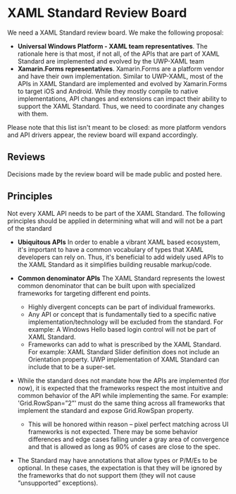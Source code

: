 # XAML Standard Review Board
We need a XAML Standard review board. We make the following proposal:

- **Universal Windows Platform - XAML team representatives**. The rationale here is that most, if not all, of the APIs that are part of XAML Standard are implemented and evolved by the UWP-XAML team
- **Xamarin.Forms representatives**. Xamarin.Forms are a platform vendor and have their own implementation. Similar to UWP-XAML, most of the APIs in XAML Standard are implemented and evolved by Xamarin.Forms to target iOS and Android. While they mostly compile to native implementations, API changes and extensions can impact their ability to support the XAML Standard. Thus, we need to coordinate any changes with them.

Please note that this list isn't meant to be closed: as more platform vendors and API drivers appear, the review board will expand accordingly.

## Reviews

Decisions made by the review board will be made public and posted here.

## Principles
Not every XAML API needs to be part of the XAML Standard. The following principles should be applied in determining what will and will not be a part of the standard

* **Ubiquitous APIs** In order to enable a vibrant XAML based ecosystem, it's important to have a common vocabulary of types that XAML developers can rely on. Thus, it's beneficial to add widely used APIs to the XAML Standard as it simplifies building reusable markup/code.

* **Common denominator APIs** The XAML Standard represents the lowest common denominator that can be built upon with specialized frameworks for targeting different end points.
  * Highly divergent concepts can be part of individual frameworks.
  * Any API or concept that is fundamentally tied to a specific native implementation/technology will be excluded from the standard. For example: A Windows Hello based login control will not be part of XAML Standard.
  * Frameworks can add to what is prescribed by the XAML Standard. For example: XAML Standard Slider definition does not include an Orientation property. UWP implementation of XAML Standard can include that to be a super-set.

* While the standard does not mandate how the APIs are implemented (for now), it is expected that the frameworks respect the most intuitive and common behavior of the API while implementing the same. For example: 'Grid.RowSpan=”2”' must do the same thing across all frameworks that implement the standard and expose Grid.RowSpan property.
  * This will be honored within reason – pixel perfect matching across UI frameworks is not expected. There may be some behavior differences and edge cases falling under a gray area of convergence and that is allowed as long as 90% of cases are close to the spec.

* The Standard may have annotations that allow types or P/M/Es to be optional. In these cases, the expectation is that they will be ignored by the frameworks that do not support them (they will not cause “unsupported” exceptions). 
 

